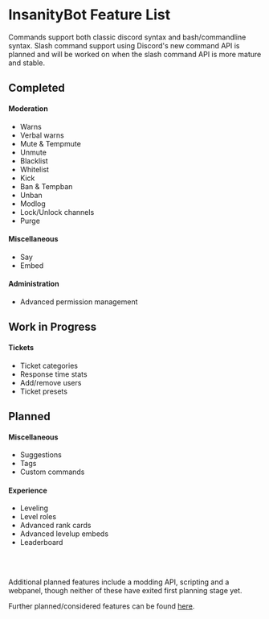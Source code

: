 # InsanityBot Feature List

Commands support both classic discord syntax and bash/commandline syntax. Slash command support using Discord's new command API is planned and will be 
worked on when the slash command API is more mature and stable.

## Completed

#### Moderation

- Warns
- Verbal warns
- Mute & Tempmute
- Unmute
- Blacklist
- Whitelist
- Kick
- Ban & Tempban
- Unban
- Modlog
- Lock/Unlock channels
- Purge

#### Miscellaneous

- Say
- Embed

#### Administration

- Advanced permission management

## Work in Progress

#### Tickets

- Ticket categories
- Response time stats
- Add/remove users
- Ticket presets

## Planned

#### Miscellaneous

- Suggestions
- Tags 
- Custom commands

#### Experience

- Leveling
- Level roles
- Advanced rank cards
- Advanced levelup embeds
- Leaderboard

<br/> <br/>

Additional planned features include a modding API, scripting and a webpanel, though neither of these have exited first planning stage yet.

Further planned/considered features can be found [here](https://github.com/InsanityNetwork/InsanityBot/labels/enhancement).
